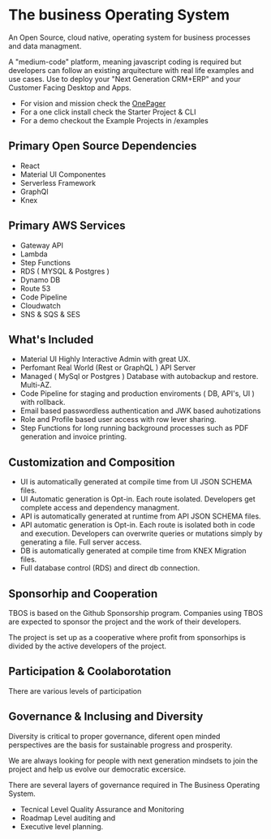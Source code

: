 # The business Operating System

An Open Source, cloud native, operating system for business processes and data managment. 

A "medium-code" platform, meaning javascript coding is required but developers can follow an existing arquitecture with real life examples and use cases. Use to deploy your "Next Generation CRM+ERP" and your Customer Facing Desktop and Apps.

* For vision and mission check the [OnePager](./ONE_PAGER.MD)
* For a one click install check the Starter Project & CLI
* For a demo checkout the Example Projects in /examples

## Primary Open Source Dependencies

* React
* Material UI Componentes
* Serverless Framework
* GraphQl
* Knex

## Primary AWS Services
* Gateway API
* Lambda
* Step Functions
* RDS ( MYSQL & Postgres )
* Dynamo DB
* Route 53
* Code Pipeline
* Cloudwatch
* SNS & SQS & SES

## What's Included

* Material UI Highly Interactive Admin with great UX.
* Perfomant Real World (Rest or GraphQL ) API Server
* Managed ( MySql or Postgres ) Database with autobackup and restore. Multi-AZ.
* Code Pipeline for staging and production enviroments ( DB, API's, UI ) with rollback.
* Email based passwordless authentication and JWK based auhotizations
* Role and Profile based user access with row lever sharing.
* Step Functions for long running background processes such as PDF generation and invoice printing.

## Customization and Composition

* UI is automatically generated at compile time from UI JSON SCHEMA files. 
* UI Automatic generation is Opt-in. Each route isolated. Developers get complete access and dependency managment.
* API is automatically generated at runtime from API JSON SCHEMA files.
* API automatic generation is Opt-in. Each route is isolated both in code and execution. Developers can overwrite queries or mutations simply by generating a file. Full server access.
* DB is automatically generated at compile time from KNEX Migration files.
* Full database control (RDS) and direct db connection.

## Sponsorhip and Cooperation

TBOS is based on the Github Sponsorship program. Companies using TBOS are expected to sponsor the project and the work of their developers.

The project is set up as a cooperative where profit from sponsorhips is divided by the active developers of the project.

## Participation & Coolaborotation
There are various levels of participation

## Governance & Inclusing and Diversity
Diversity is critical to proper governance, diferent open minded perspectives are the basis for sustainable progress and prosperity.

We are always looking for people with next generation  mindsets to join the project and help us evolve our democratic excersice.

There are several layers of governance required in The Business Operating System.
* Tecnical Level Quality Assurance and Monitoring
* Roadmap Level auditing and 
* Executive level planning.
